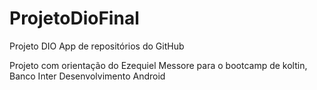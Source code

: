 # ProjetoDioFinal
Projeto DIO App de repositórios do GitHub

Projeto com orientação do Ezequiel Messore para o bootcamp de koltin, Banco Inter Desenvolvimento Android
